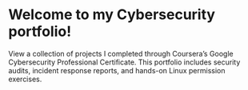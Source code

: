 # Welcome to my Cybersecurity portfolio!
View a collection of projects I completed through Coursera’s Google Cybersecurity Professional Certificate. This portfolio includes security audits, incident response reports, and hands-on Linux permission exercises.
